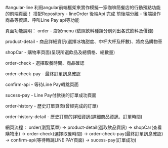 #angular-line
利用angular前端框架來實作模擬一家咖啡簡餐店的行動預點功能的前端頁面！
搭配Repository - lineOrder 後端Api 完成 前後端分離 - 後端操作商品等資訊、呼叫Line Pay api等功能

頁面功能說明：
order - 店家menu (依照飲料種類分別列出各式飲料及價錢)

product-detail - 商品詳細資訊(選擇冰塊甜度、中杯大杯及杯數)、將商品購物車

shopCar - 購物車頁面(呈現所選飲品及總價格、總數量)

order-check - 選擇取餐時間、商品確認

order-check-pay - 最終訂單訊息確認

confirm-api - 等待Line Pay轉跳頁面

sucess-pay - Line Pay付款後的訂單成功頁面

order-history - 歷史訂單頁面(曾經完成的訂單)

order-history-detail - 歷史訂單的詳細資訊(詳細商品資訊、訂單時間)

網頁流程：
order(瀏覽菜單) -> product-detail(選取飲品資訊) -> shopCar(查看購物車) -> order-check(選擇取餐時間) -> order-check-pay(最終訂單訊息確認) -> confirm-api(等待轉跳LINE PAY頁面) -> sucess-pay(訂單成功)
